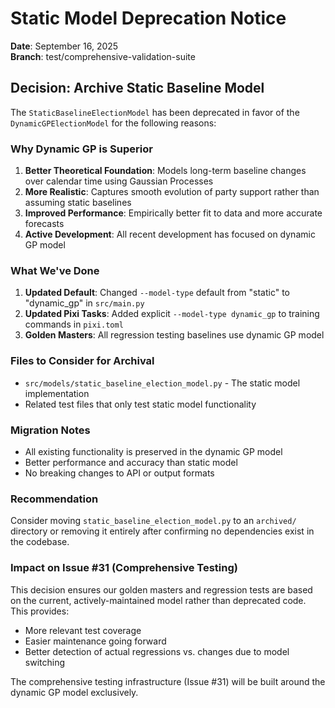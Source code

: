 # Static Model Deprecation Notice

**Date**: September 16, 2025  
**Branch**: test/comprehensive-validation-suite  

## Decision: Archive Static Baseline Model

The `StaticBaselineElectionModel` has been deprecated in favor of the `DynamicGPElectionModel` for the following reasons:

### Why Dynamic GP is Superior

1. **Better Theoretical Foundation**: Models long-term baseline changes over calendar time using Gaussian Processes
2. **More Realistic**: Captures smooth evolution of party support rather than assuming static baselines
3. **Improved Performance**: Empirically better fit to data and more accurate forecasts
4. **Active Development**: All recent development has focused on dynamic GP model

### What We've Done

1. **Updated Default**: Changed `--model-type` default from "static" to "dynamic_gp" in `src/main.py`
2. **Updated Pixi Tasks**: Added explicit `--model-type dynamic_gp` to training commands in `pixi.toml`
3. **Golden Masters**: All regression testing baselines use dynamic GP model

### Files to Consider for Archival

- `src/models/static_baseline_election_model.py` - The static model implementation
- Related test files that only test static model functionality

### Migration Notes

- All existing functionality is preserved in the dynamic GP model
- Better performance and accuracy than static model
- No breaking changes to API or output formats

### Recommendation

Consider moving `static_baseline_election_model.py` to an `archived/` directory or removing it entirely after confirming no dependencies exist in the codebase.

### Impact on Issue #31 (Comprehensive Testing)

This decision ensures our golden masters and regression tests are based on the current, actively-maintained model rather than deprecated code. This provides:

- More relevant test coverage
- Easier maintenance going forward  
- Better detection of actual regressions vs. changes due to model switching

The comprehensive testing infrastructure (Issue #31) will be built around the dynamic GP model exclusively.